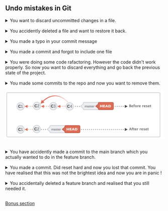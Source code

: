 ## Undo mistakes in Git

<div style="display:flex; flex-direction:column; gap:16px">
<details>

<summary>You want to discard uncommitted changes in a file. 
</summary>
  
```shell
git restore <filename>
```
</details>

<details>

<summary>
You accidently deleted a file and want to restore it back. 
</summary>
  
```shell
git restore <filename>
```
</details>

<details>

<summary> 
You made a typo in your commit message
</summary>
  
```shell
git commit --amend -m <new_message>
```

_Note: Amending commits changes the hash which means its entirely new commit. So don't amend if you have pushed to the remote_

</details>

<details>
<summary>You made a commit and forgot to include one file
</summary>

```shell
git add <forgotten_filename>

git commit --amend --no-edit

```

</details>

<details>

<summary>
You were doing some code rafactoring. However the code didn't work properly. So now you want to discard everything and go back the previous state of the project.
</summary>

```shell
git reset --hard HEAD
```

</details>

<details>

<summary>
You made some commits to the repo and now you want to remove them.

![Alt text](./images/image-17.png)

</summary>

```shell
git reset --hard <commit_hash>
```

</details>

<details>

<summary>
You have accidently made a commit to the main branch which you actually wanted to do in the feature branch.

</summary>

_Move commit from master to the feature branch_

```shell
git checkout <feature_branch>
git cherry-pick <commit_hash>
```

_Remove commit from main_

```shell
git reset --hard HEAD~1
```

</details>

<details>

<summary>
You made a commit. Did reset hard and now you lost that commit. You have realised that this was not the brightest idea and now you are in panic !
</summary>

```shell
git reflog
```

Find hash one previous to reset command and run either

```shell
git reset --hard <hash>
```

or

```shell
git branch <branch_name> hash
```

</details>

<details>

<summary>
You accidentally deleted a feature branch and realised that you still needed it.
</summary>

```shell
git reflog
```

Find the commit with feature branch and run

```shell
git branch <branch_name> <hash>
```

</details>

[Bonus section](./docs/aliases.md)

</div>
